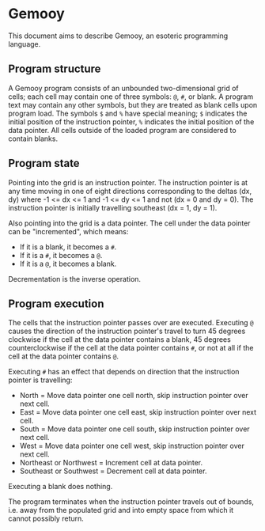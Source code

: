 Gemooy
======

This document aims to describe Gemooy, an esoteric programming language.

Program structure
-----------------

A Gemooy program consists of an unbounded two-dimensional grid of cells; each
cell may contain one of three symbols: `@`, `#`, or blank.  A program text may
contain any other symbols, but they are treated as blank cells upon program load.
The symbols `$` and `%` have special meaning; `$` indicates the initial position
of the instruction pointer, `%` indicates the initial position of the data pointer.
All cells outside of the loaded program are considered to contain blanks.

Program state
-------------

Pointing into the grid is an instruction pointer.  The instruction pointer is at
any time moving in one of eight directions corresponding to the deltas (dx, dy)
where -1 <= dx <= 1 and -1 <= dy <= 1 and not (dx = 0 and dy = 0).  The
instruction pointer is initially travelling southeast (dx = 1, dy = 1).

Also pointing into the grid is a data pointer.  The cell under the data pointer
can be "incremented", which means:

*   If it is a blank, it becomes a `#`.
*   If it is a `#`, it becomes a `@`.
*   If it is a `@`, it becomes a blank.

Decrementation is the inverse operation.

Program execution
-----------------

The cells that the instruction pointer passes over are executed.  Executing `@`
causes the direction of the instruction pointer's travel to turn 45 degrees
clockwise if the cell at the data pointer contains a blank, 45 degrees
counterclockwise if the cell at the data pointer contains `#`, or not at all
if the cell at the data pointer contains `@`.

Executing `#` has an effect that depends on direction that the instruction
pointer is travelling:

*   North = Move data pointer one cell north, skip instruction pointer over next cell.
*   East = Move data pointer one cell east, skip instruction pointer over next cell.
*   South = Move data pointer one cell south, skip instruction pointer over next cell.
*   West = Move data pointer one cell west, skip instruction pointer over next cell.
*   Northeast or Northwest = Increment cell at data pointer.
*   Southeast or Southwest = Decrement cell at data pointer.

Executing a blank does nothing.

The program terminates when the instruction pointer travels out of bounds, i.e. away
from the populated grid and into empty space from which it cannot possibly return.
